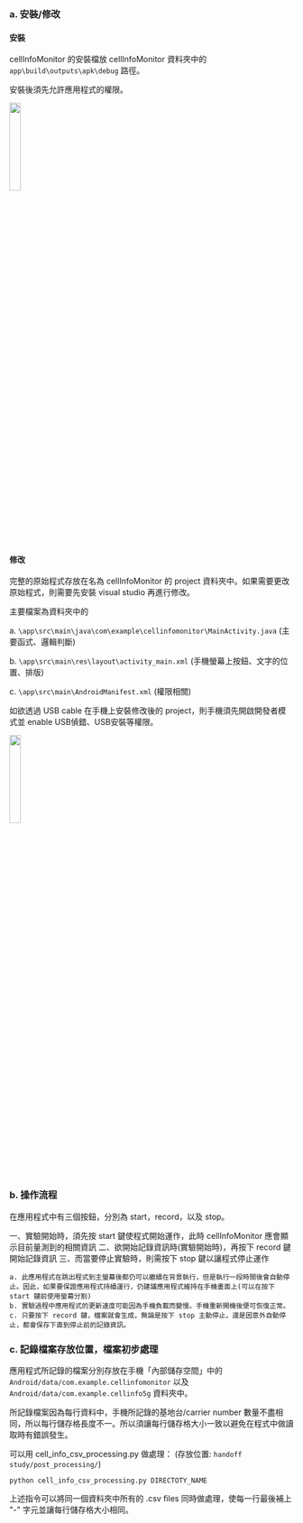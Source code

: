 ### a. 安裝/修改
#### 安裝
cellInfoMonitor 的安裝檔放 cellInfoMonitor 資料夾中的 `app\build\outputs\apk\debug` 路徑。

安裝後須先允許應用程式的權限。

<img src="https://github.com/ken32293355/handoff_study/blob/jason/APP%20source%20code/CellInfoMonitor/Picture1.jpg" width="20%" height="20%">

#### 修改
完整的原始程式存放在名為 cellInfoMonitor 的 project 資料夾中。如果需要更改原始程式，則需要先安裝 visual studio 再進行修改。

主要檔案為資料夾中的

a. `\app\src\main\java\com\example\cellinfomonitor\MainActivity.java` (主要函式、邏輯判斷)

b. `\app\src\main\res\layout\activity_main.xml` (手機螢幕上按鈕、文字的位置、排版)

c. `\app\src\main\AndroidManifest.xml` (權限相關)

如欲透過 USB cable 在手機上安裝修改後的 project，則手機須先開啟開發者模式並 enable USB偵錯、USB安裝等權限。

<img src="https://github.com/ken32293355/handoff_study/blob/jason/APP%20source%20code/CellInfoMonitor/Picture2.jpg" width="20%" height="20%">

### b. 操作流程
在應用程式中有三個按鈕，分別為 start，record，以及 stop。

一、實驗開始時，須先按 start 鍵使程式開始運作，此時 cellInfoMonitor 應會顯示目前量測到的相關資訊
二、欲開始記錄資訊時(實驗開始時)，再按下 record 鍵開始記錄資訊
三、而當要停止實驗時，則需按下 stop 鍵以讓程式停止運作

```
a. 此應用程式在跳出程式到主螢幕後都仍可以繼續在背景執行，但是執行一段時間後會自動停止。因此，如果要保證應用程式持續運行，仍建議應用程式維持在手機畫面上(可以在按下 start 鍵前使用螢幕分割)
b. 實驗過程中應用程式的更新速度可能因為手機負載而變慢。手機重新開機後便可恢復正常。
c. 只要按下 record 鍵，檔案就會⽣成，無論是按下 stop 主動停⽌，還是因意外⾃動停⽌，都會保存下直到停⽌前的記錄資訊。
```

### c. 記錄檔案存放位置，檔案初步處理
應用程式所記錄的檔案分別存放在手機「內部儲存空間」中的  `Android/data/com.example.cellinfomonitor` 以及 `Android/data/com.example.cellinfo5g` 資料夾中。

所記錄檔案因為每行資料中，手機所記錄的基地台/carrier number 數量不盡相同，所以每行儲存格長度不一。所以須讓每行儲存格大小一致以避免在程式中做讀取時有錯誤發生。

可以用 cell_info_csv_processing.py 做處理： (存放位置: `handoff study/post_processing/`)

```
python cell_info_csv_processing.py DIRECTOTY_NAME
```

上述指令可以將同一個資料夾中所有的 .csv files 同時做處理，使每一行最後補上 "-" 字元並讓每行儲存格大小相同。
